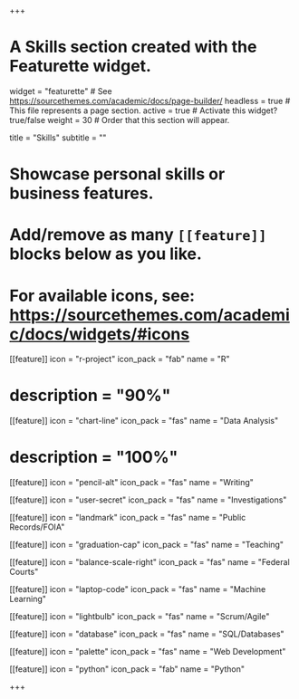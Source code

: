 +++
# A Skills section created with the Featurette widget.
widget = "featurette"  # See https://sourcethemes.com/academic/docs/page-builder/
headless = true  # This file represents a page section.
active = true  # Activate this widget? true/false
weight = 30  # Order that this section will appear.

title = "Skills"
subtitle = ""

# Showcase personal skills or business features.
# 
# Add/remove as many `[[feature]]` blocks below as you like.
# 
# For available icons, see: https://sourcethemes.com/academic/docs/widgets/#icons

[[feature]]
  icon = "r-project"
  icon_pack = "fab"
  name = "R"
  # description = "90%"
  
[[feature]]
  icon = "chart-line"
  icon_pack = "fas"
  name = "Data Analysis"
  # description = "100%"  
  
[[feature]]
  icon = "pencil-alt"
  icon_pack = "fas"
  name = "Writing"

[[feature]]
  icon = "user-secret"
  icon_pack = "fas"
  name = "Investigations"
  
[[feature]]
  icon = "landmark"
  icon_pack = "fas"
  name = "Public Records/FOIA"

[[feature]]
  icon = "graduation-cap"
  icon_pack = "fas"
  name = "Teaching"

[[feature]]
  icon = "balance-scale-right"
  icon_pack = "fas"
  name = "Federal Courts"

[[feature]]
  icon = "laptop-code"
  icon_pack = "fas"
  name = "Machine Learning"  

[[feature]]
  icon = "lightbulb"
  icon_pack = "fas"
  name = "Scrum/Agile"
  
[[feature]]
  icon = "database"
  icon_pack = "fas"
  name = "SQL/Databases"
  
[[feature]]
  icon = "palette"
  icon_pack = "fas"
  name = "Web Development"
  
[[feature]]
  icon = "python"
  icon_pack = "fab"
  name = "Python"
  





+++
